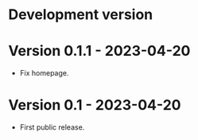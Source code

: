 # Development version

# Version 0.1.1 - 2023-04-20

* Fix homepage.

# Version 0.1 - 2023-04-20

* First public release.
